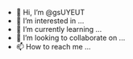 - 👋 Hi, I’m @gsUYEUT
- 👀 I’m interested in ...
- 🌱 I’m currently learning ...
- 💞️ I’m looking to collaborate on ...
- 📫 How to reach me ...

<!---
gsUYEUT/gsUYEUT is a ✨ special ✨ repository because its `README.md` (this file) appears on your GitHub profile.
You can click the Preview link to take a look at your changes.
--->

